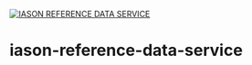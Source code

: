 [![IASON REFERENCE DATA SERVICE](https://circleci.com/gh/vbalaji215/iason-reference-data-service.svg?style=svg)](https://app.circleci.com/pipelines/github/vbalaji215/iason-reference-data-service)
# iason-reference-data-service
